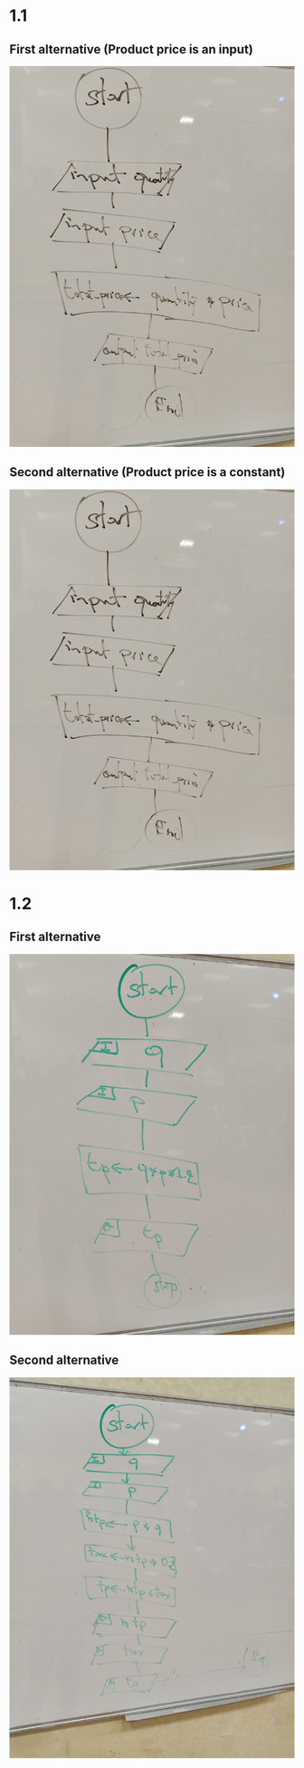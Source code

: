# 1.1
## First alternative (Product price is an input)
![](images/1_1_a.jpg)

## Second alternative (Product price is a constant)
![](images/1_1_a.jpg)

# 1.2
## First alternative
![](images/1_2_a.jpg)

## Second alternative
![](images/1_2_b.jpg)
